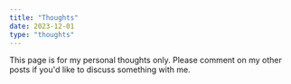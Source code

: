 ```yaml
---
title: "Thoughts"
date: 2023-12-01
type: "thoughts"
---
```


This page is for my personal thoughts only. Please comment on my other posts if you'd like to discuss something with me.